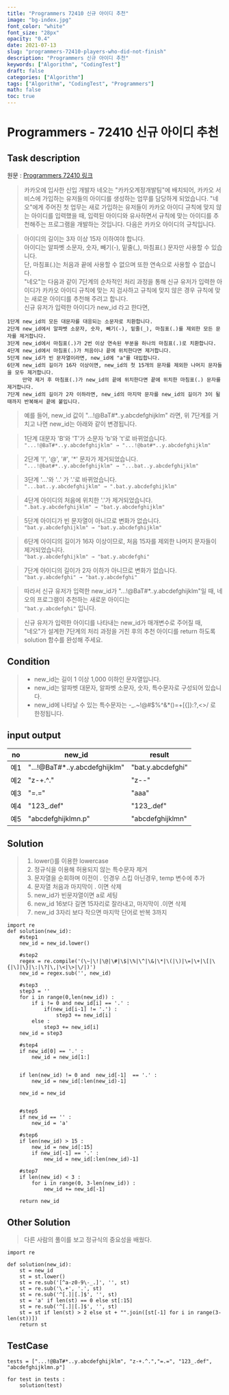 ```yaml
---
title: "Programmers 72410 신규 아이디 추천"
image: "bg-index.jpg"
font_color: "white"
font_size: "28px"
opacity: "0.4"
date: 2021-07-13
slug: "programmers-72410-players-who-did-not-finish"
description: "Programmers 신규 아이디 추천"
keywords: ["Algorithm", "CodingTest"]
draft: false
categories: ["Algorithm"]
tags: ["Algorithm", "CodingTest", "Programmers"]
math: false
toc: true
---
```


# Programmers - 72410 신규 아이디 추천

## Task description

원문 : <a href="https://programmers.co.kr/learn/courses/30/lessons/72410">Programmers 72410 링크</a>

>카카오에 입사한 신입 개발자 네오는 "카카오계정개발팀"에 배치되어, 카카오 서비스에 가입하는 유저들의 아이디를 생성하는 업무를 담당하게 되었습니다. "네오"에게 주어진 첫 업무는 새로 가입하는 유저들이 카카오 아이디 규칙에 맞지 않는 아이디를 입력했을 때, 입력된 아이디와 유사하면서 규칙에 맞는 아이디를 추천해주는 프로그램을 개발하는 것입니다.
다음은 카카오 아이디의 규칙입니다.

>아이디의 길이는 3자 이상 15자 이하여야 합니다. <br>
아이디는 알파벳 소문자, 숫자, 빼기(-), 밑줄(_), 마침표(.) 문자만 사용할 수 있습니다.<br>
단, 마침표(.)는 처음과 끝에 사용할 수 없으며 또한 연속으로 사용할 수 없습니다.<br>
"네오"는 다음과 같이 7단계의 순차적인 처리 과정을 통해 신규 유저가 입력한 아이디가 카카오 아이디 규칙에 맞는 지 검사하고 규칙에 맞지 않은 경우 규칙에 맞는 새로운 아이디를 추천해 주려고 합니다.<br>
신규 유저가 입력한 아이디가 new_id 라고 한다면,<br>

```
1단계 new_id의 모든 대문자를 대응되는 소문자로 치환합니다.
2단계 new_id에서 알파벳 소문자, 숫자, 빼기(-), 밑줄(_), 마침표(.)를 제외한 모든 문자를 제거합니다.
3단계 new_id에서 마침표(.)가 2번 이상 연속된 부분을 하나의 마침표(.)로 치환합니다.
4단계 new_id에서 마침표(.)가 처음이나 끝에 위치한다면 제거합니다.
5단계 new_id가 빈 문자열이라면, new_id에 "a"를 대입합니다.
6단계 new_id의 길이가 16자 이상이면, new_id의 첫 15개의 문자를 제외한 나머지 문자들을 모두 제거합니다.
     만약 제거 후 마침표(.)가 new_id의 끝에 위치한다면 끝에 위치한 마침표(.) 문자를 제거합니다.
7단계 new_id의 길이가 2자 이하라면, new_id의 마지막 문자를 new_id의 길이가 3이 될 때까지 반복해서 끝에 붙입니다.
```

> 예를 들어, new_id 값이 "...!@BaT#*..y.abcdefghijklm" 라면, 위 7단계를 거치고 나면 new_id는 아래와 같이 변경됩니다.<br>

> 1단계 대문자 'B'와 'T'가 소문자 'b'와 't'로 바뀌었습니다.<br>
`"...!@BaT#*..y.abcdefghijklm" → "...!@bat#*..y.abcdefghijklm"`

> 2단계 '!', '@', '#', '*' 문자가 제거되었습니다.<br>
`"...!@bat#*..y.abcdefghijklm" → "...bat..y.abcdefghijklm"`

> 3단계 '...'와 '..' 가 '.'로 바뀌었습니다.<br>
`"...bat..y.abcdefghijklm" → ".bat.y.abcdefghijklm"`

> 4단계 아이디의 처음에 위치한 '.'가 제거되었습니다.<br>
`".bat.y.abcdefghijklm" → "bat.y.abcdefghijklm"`

> 5단계 아이디가 빈 문자열이 아니므로 변화가 없습니다.<br>
`"bat.y.abcdefghijklm" → "bat.y.abcdefghijklm"`

> 6단계 아이디의 길이가 16자 이상이므로, 처음 15자를 제외한 나머지 문자들이 제거되었습니다.<br>
`"bat.y.abcdefghijklm" → "bat.y.abcdefghi"`

> 7단계 아이디의 길이가 2자 이하가 아니므로 변화가 없습니다.<br>
`"bat.y.abcdefghi" → "bat.y.abcdefghi"`

> 따라서 신규 유저가 입력한 new_id가 "...!@BaT#*..y.abcdefghijklm"일 때, 네오의 프로그램이 추천하는 새로운 아이디는 <br>
> `"bat.y.abcdefghi"` 입니다.

>신규 유저가 입력한 아이디를 나타내는 new_id가 매개변수로 주어질 때, <br>
"네오"가 설계한 7단계의 처리 과정을 거친 후의 추천 아이디를 return 하도록 solution 함수를 완성해 주세요.

## Condition
> - new_id는 길이 1 이상 1,000 이하인 문자열입니다.
> - new_id는 알파벳 대문자, 알파벳 소문자, 숫자, 특수문자로 구성되어 있습니다.
> - new_id에 나타날 수 있는 특수문자는 -_.~!@#$%^&*()=+[{]}:?,<>/ 로 한정됩니다.

## input output


no	|new_id	|result
----|-------|-----------------
예1	|"...!@BaT#*..y.abcdefghijklm"	| "bat.y.abcdefghi"
예2	|"z-+.^."						| "z--"
예3	|"=.="							| "aaa"
예4	|"123_.def"						| "123_.def"
예5	|"abcdefghijklmn.p"				|"abcdefghijklmn"

## Solution 
> 1. lower()를 이용한 lowercase
> 2. 정규식을 이용해 허용되지 않는 특수문자 제거
> 3. 문자열을 순회하며 이전이 . 인경우 스킵 아닌경우, temp 변수에 추가
> 4. 문자열 처음과 마지막이 . 이면 삭제
> 5. new_id가 빈문자열이면 a로 세팅
> 6. new_id 16보다 길면 15자리로 잘라내고, 마지막이 .이면 삭제
> 7. new_id 3자리 보다 작으면 마지막 단어로 반복 3까지

```
import re 
def solution(new_id):
    #step1 
    new_id = new_id.lower()

    #step2
    regex = re.compile('(\~|\!|\@|\#|\$|\%|\^|\&|\*|\(|\)|\=|\+|\[|\{|\]|\}|\:|\?|\,|\<|\>|\/|)')
    new_id = regex.sub('', new_id)
    
    #step3
    step3 = ''
    for i in range(0,len(new_id)) :
        if i != 0 and new_id[i] == '.' :
            if(new_id[i-1] != '.') :
                step3 += new_id[i]
        else : 
            step3 += new_id[i]
    new_id = step3

    #step4
    if new_id[0] == '.' :
        new_id = new_id[1:]

    
    if len(new_id) != 0 and  new_id[-1]  == '.' :
        new_id = new_id[:len(new_id)-1]
    
    new_id = new_id


    #step5    
    if new_id == '' :
        new_id = 'a'
    
    #step6    
    if len(new_id) > 15 :
        new_id = new_id[:15]
        if new_id[-1] == '.' :
	        new_id = new_id[:len(new_id)-1]
            
    #step7 
    if len(new_id) < 3 :
        for i in range(0, 3-len(new_id)) :
            new_id += new_id[-1]

    return new_id

```


## Other Solution 
> 다른 사람의 풀이를 보고 정규식의 중요성을 배웠다.

```
import re

def solution(new_id):
    st = new_id
    st = st.lower()
    st = re.sub('[^a-z0-9\-_.]', '', st)
    st = re.sub('\.+', '.', st)
    st = re.sub('^[.]|[.]$', '', st)
    st = 'a' if len(st) == 0 else st[:15]
    st = re.sub('^[.]|[.]$', '', st)
    st = st if len(st) > 2 else st + "".join([st[-1] for i in range(3-len(st))])
    return st

```

## TestCase
```
tests = ["...!@BaT#*..y.abcdefghijklm", "z-+.^.","=.=", "123_.def", "abcdefghijklmn.p"]

for test in tests :
    solution(test)
```
